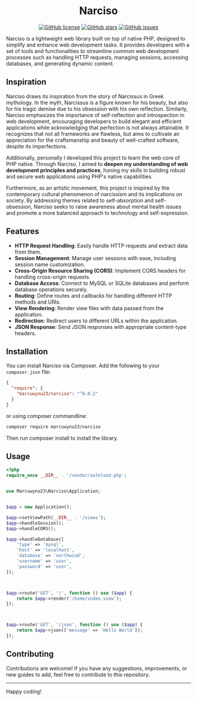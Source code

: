<div align="center">

# Narciso

[![GitHub license](https://img.shields.io/github/license/marcuwynu23/narciso)](https://github.com/marcuwynu23/narciso/blob/main/LICENSE)
[![GitHub stars](https://img.shields.io/github/stars/marcuwynu23/narciso)](https://github.com/marcuwynu23/narciso/stargazers)
[![GitHub issues](https://img.shields.io/github/issues/marcuwynu23/narciso)](https://github.com/marcuwynu23/narciso/issues)

</div>
Narciso is a lightweight web library built on top of native PHP, designed to simplify and enhance web development tasks. It provides developers with a set of tools and functionalities to streamline common web development processes such as handling HTTP requests, managing sessions, accessing databases, and generating dynamic content.

## Inspiration

Narciso draws its inspiration from the story of Narcissus in Greek mythology. In the myth, Narcissus is a figure known for his beauty, but also for his tragic demise due to his obsession with his own reflection. Similarly, Narciso emphasizes the importance of self-reflection and introspection in web development, encouraging developers to build elegant and efficient applications while acknowledging that perfection is not always attainable. It recognizes that not all frameworks are flawless, but aims to cultivate an appreciation for the craftsmanship and beauty of well-crafted software, despite its imperfections.

Additionally, personally I developed this project to learn the web core of PHP native. Through Narciso, I aimed to **deepen my understanding of web development principles and practices**, honing my skills in building robust and secure web applications using PHP's native capabilities.

Furthermore, as an artistic movement, this project is inspired by the contemporary cultural phenomenon of narcissism and its implications on society. By addressing themes related to self-absorption and self-obsession, Narciso seeks to raise awareness about mental health issues and promote a more balanced approach to technology and self-expression.

## Features

- **HTTP Request Handling**: Easily handle HTTP requests and extract data from them.
- **Session Management**: Manage user sessions with ease, including session name customization.
- **Cross-Origin Resource Sharing (CORS)**: Implement CORS headers for handling cross-origin requests.
- **Database Access**: Connect to MySQL or SQLite databases and perform database operations securely.
- **Routing**: Define routes and callbacks for handling different HTTP methods and URIs.
- **View Rendering**: Render view files with data passed from the application.
- **Redirection**: Redirect users to different URLs within the application.
- **JSON Response**: Send JSON responses with appropriate content-type headers.

## Installation

You can install Narciso via Composer. Add the following to your `composer.json` file:

```json
{
  "require": {
    "marcuwynu23/narciso": "^0.0.2"
  }
}
```

or using composer commandline:

```sh
composer require marcuwynu23/narciso
```

Then run composer install to install the library.

## Usage

```php
<?php
require_once __DIR__ . '/vendor/autoload.php';


use Marcuwynu23\Narciso\Application;


$app = new Application();

$app->setViewPath(__DIR__ . '/views');
$app->handleSession();
$app->handleCORS();

$app->handleDatabase([
	'type' => 'mysql',
	'host' => 'localhost',
	'database' => 'northwind',
	'username' => 'user',
	'password' => 'user',
]);



$app->route('GET', '/', function () use ($app) {
	return $app->render('/home/index.view');
});



$app->route('GET', '/json', function () use ($app) {
	return $app->json(['message' => 'Hello World']);
});

```

## Contributing

Contributions are welcome! If you have any suggestions, improvements, or new guides to add, feel free to contribute to this repository.

---

Happy coding!
